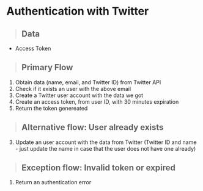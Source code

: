 # Authentication with Twitter

> ## Data
* Access Token

> ## Primary Flow
1. Obtain data (name, email, and Twitter ID) from Twitter API 
2. Check if it exists an user with the above email
3. Create a Twitter user account with the data we got 
4. Create an access token, from user ID, with 30 minutes expiration
5. Return the token genereated


> ## Alternative flow: User already exists
3. Update an user account with the data from Twitter (Twitter ID and name - just update the name in case that the user does not have one already)


> ## Exception flow: Invalid token or expired
1. Return an authentication error
